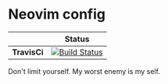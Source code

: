 # Neovim config

|| **Status** |
|:------------:|---|
| **TravisCi** |[![Build Status](https://travis-ci.org/zchee/.nvim.svg?branch=master)](https://travis-ci.org/zchee/.nvim)|

Don't limit yourself. My worst enemy is my self.
